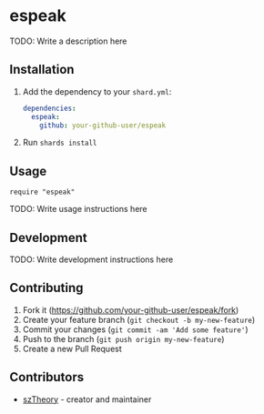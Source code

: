 # espeak

TODO: Write a description here

## Installation

1. Add the dependency to your `shard.yml`:

   ```yaml
   dependencies:
     espeak:
       github: your-github-user/espeak
   ```

2. Run `shards install`

## Usage

```crystal
require "espeak"
```

TODO: Write usage instructions here

## Development

TODO: Write development instructions here

## Contributing

1. Fork it (<https://github.com/your-github-user/espeak/fork>)
2. Create your feature branch (`git checkout -b my-new-feature`)
3. Commit your changes (`git commit -am 'Add some feature'`)
4. Push to the branch (`git push origin my-new-feature`)
5. Create a new Pull Request

## Contributors

- [szTheory](https://github.com/your-github-user) - creator and maintainer
